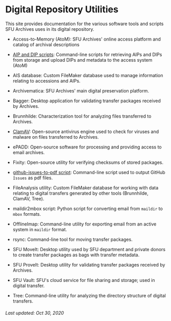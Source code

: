 # Digital Repository Utilities

This site provides documentation for the various software tools and scripts SFU Archives uses in its digital repository.

- Access-to-Memory (AtoM): SFU Archives' online access platform and catalog of archival descriptions

- [AIP and DIP scripts](utilities/aip-and-dip-scripts.md): Command-line scripts for retrieving AIPs and DIPs from storage and upload DIPs and metadata to the access system (AtoM)

- AIS database: Custom FileMaker database used to manage information relating to accessions and AIPs.

- Archivematica: SFU Archives' main digital preservation platform.

- Bagger: Desktop application for validating transfer packages received by Archives.

- Brunnhilde: Characterization tool for analyzing files transferred to Archives.

- [ClamAV](utilities/clamav.md): Open-source antivirus engine used to check for viruses and malware on files transferred to Archives.

- ePADD: Open-source software for processing and providing access to email archives.

- Fixity: Open-source utility for verifying checksums of stored packages.

- [github-issues-to-pdf script](utilities/github-issues-to-pdf.md): Command-line script used to output GitHub `Issues` as pdf files.

- FileAnalysis utility: Custom FileMaker database for working with data relating to digital transfers generated by other tools (Brunnhilde, ClamAV, Tree).

- maildir2mbox script: Python script for converting email from `maildir` to `mbox` formats.

- OfflineImap: Command-line utility for exporting email from an active system in `maildir` format.

- rsync: Command-line tool for moving transfer packages.

- SFU MoveIt: Desktop utility used by SFU department and private donors to create transfer packages as bags with transfer metadata.

- SFU ProveIt: Desktop utility for validating transfer packages received by Archives.

- SFU Vault: SFU's cloud service for file sharing and storage; used in digital transfer.

- Tree: Command-line utility for analyzing the directory structure of digital transfers.

###### Last updated: Oct 30, 2020
